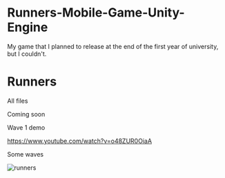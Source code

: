 # Runners-Mobile-Game-Unity-Engine

My game that I planned to release at the end of the first year of university, but I couldn't.

# Runners

All files

Coming soon

Wave 1 demo

https://www.youtube.com/watch?v=o48ZUR0OiaA

Some waves

![runners](https://user-images.githubusercontent.com/79511355/158835016-622f236b-e13d-433c-a088-76c41b6cb165.png)


